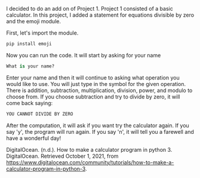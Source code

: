I decided to do an add on of Project 1. Project 1 consisted of a basic calculator. In this project, I added a statement for equations divisible by zero and the emoji module.

First, let's import the module. 

```bash
pip install emoji
```

Now you can run the code.
It will start by asking for your name
```python
What is your name?
```
Enter your name and then it will continue to asking what operation you would like to use. You will just type in the symbol for the given operation.
There is addition, subtraction, multiplication, division, power, and modulo to choose from.
If you choose subtraction and try to divide by zero, it will come back saying:
```python
YOU CANNOT DIVIDE BY ZERO
```
After the computation, it will ask if you want try the calculator again.
If you say 'y', the program will run again.
If you say 'n', it will tell you a farewell and have a wonderful day!

DigitalOcean. (n.d.). How to make a calculator program in python 3. DigitalOcean. Retrieved October 1, 2021, from https://www.digitalocean.com/community/tutorials/how-to-make-a-calculator-program-in-python-3.

